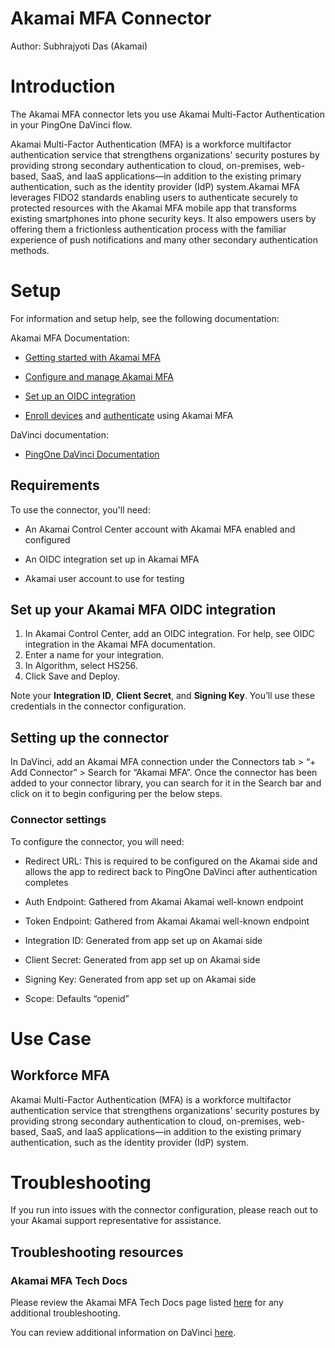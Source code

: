 # Akamai MFA Connector


Author: Subhrajyoti Das (Akamai)


# Introduction


The Akamai MFA connector lets you use Akamai Multi-Factor Authentication in your PingOne DaVinci flow.

Akamai Multi-Factor Authentication​ (MFA) is a workforce multifactor authentication service that strengthens organizations' security postures by providing strong secondary authentication to cloud, on-premises, web-based, SaaS, and IaaS applications—in addition to the existing primary authentication, such as the identity provider (IdP) system.
​Akamai MFA​ leverages FIDO2 standards enabling users to authenticate securely to protected resources with the ​Akamai MFA​ mobile app that transforms existing smartphones into phone security keys.
It also empowers users by offering them a frictionless authentication process with the familiar experience of push notifications and many other secondary authentication methods.

# Setup
For information and setup help, see the following documentation:

Akamai MFA Documentation:

  * [Getting started with Akamai MFA](https://techdocs.akamai.com/mfa/docs/set-up-mfa)
    
  * [Configure and manage Akamai MFA​](https://techdocs.akamai.com/mfa/docs/manage-mfa)
    
  * [Set up an OIDC integration](https://techdocs.akamai.com/mfa/docs/oidc-integration)
    
  * [Enroll devices](https://techdocs.akamai.com/mfa/docs/self-enroll-mfa) and [authenticate](https://techdocs.akamai.com/mfa/docs/auth-mfa) using ​Akamai MFA​

 DaVinci documentation:

  * [PingOne DaVinci Documentation](https://docs.pingidentity.com/davinci/davinci_landing_page.html)


## Requirements

To use the connector, you'll need:

* An Akamai Control Center account with Akamai MFA enabled and configured

* An OIDC integration set up in Akamai MFA

* Akamai user account to use for testing


## Set up your Akamai MFA OIDC integration

1. In Akamai Control Center, add an OIDC integration. For help, see OIDC integration in the Akamai MFA documentation.
2. Enter a name for your integration.
3. In Algorithm, select HS256.
4. Click Save and Deploy.

Note your **Integration ID**, **Client Secret**, and **Signing Key**. You’ll use these credentials in the connector configuration. 


## Setting up the connector

In DaVinci, add an Akamai MFA connection under the Connectors tab > “+ Add Connector” > Search for “Akamai MFA”. Once the connector has been added to your connector library, you can search for it in the Search bar and click on it to begin configuring per the below steps.


### Connector settings

To configure the connector, you will need:

* Redirect URL: This is required to be configured on the Akamai side and allows the app to redirect back to PingOne DaVinci after authentication completes

* Auth Endpoint: Gathered from Akamai Akamai well-known endpoint

* Token Endpoint: Gathered from Akamai Akamai well-known endpoint

* Integration ID: Generated from app set up on Akamai side

* Client Secret: Generated from app set up on Akamai side

* Signing Key: Generated from app set up on Akamai side

* Scope: Defaults “openid”

# Use Case

## Workforce MFA

​Akamai Multi-Factor Authentication​ (MFA) is a workforce multifactor authentication service that strengthens organizations' security postures by providing strong secondary authentication to cloud, on-premises, web-based, SaaS, and IaaS applications—in addition to the existing primary authentication, such as the identity provider (IdP) system.

# Troubleshooting

If you run into issues with the connector configuration, please reach out to your Akamai support representative for assistance.

## Troubleshooting resources


### Akamai MFA Tech Docs

Please review the Akamai MFA Tech Docs page listed [here](https://techdocs.akamai.com/mfa/docs/welcome-mfa) for any additional troubleshooting.

You can review additional information on DaVinci [here](https://docs.pingidentity.com/davinci/davinci_landing_page.html).


